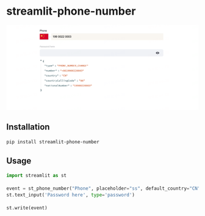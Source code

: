 # streamlit-phone-number



![Screenshot](image.png)

## Installation

```bash
pip install streamlit-phone-number
```

## Usage
```python
import streamlit as st

event = st_phone_number("Phone", placeholder="ss", default_country="CN")
st.text_input('Password here', type='password')

st.write(event)
```